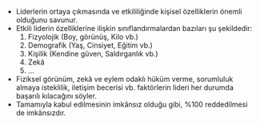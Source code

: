 - Liderlerin ortaya çıkmasında ve etkililiğinde kişisel özelliklerin önemli olduğunu savunur.
- Etkili liderin özelliklerine ilişkin sınıflandırmalardan bazıları şu şekildedir:
	1. Fizyolojik (Boy, görünüş, Kilo vb.) 
	2. Demografik (Yaş, Cinsiyet, Eğitim vb.) 
	3. Kişilik (Kendine güven, Saldırganlık vb.) 
	4. Zekâ 
	5. ...
- Fiziksel görünüm, zekâ ve eylem odaklı hüküm verme, sorumluluk almaya isteklilik, iletişim becerisi vb. faktörlerin lideri her durumda başarılı kılacağını söyler.
- Tamamıyla kabul edilmesinin imkânsız olduğu gibi, %100 reddedilmesi de imkânsızdır.
